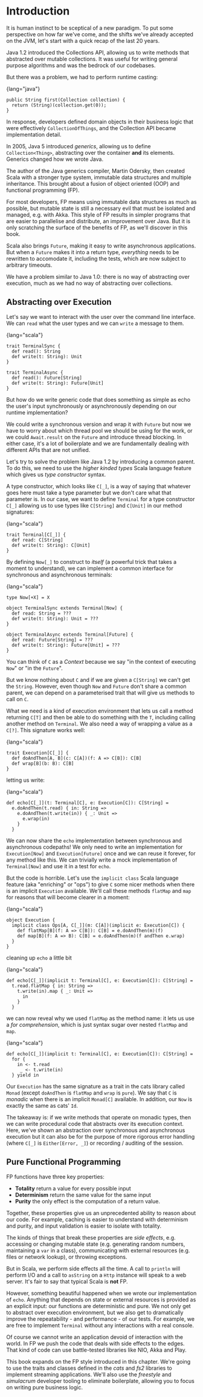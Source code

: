 

# Introduction

It is human instinct to be sceptical of a new paradigm. To put some
perspective on how far we've come, and the shifts we've already
accepted on the JVM, let's start with a quick recap of the last 20
years.

Java 1.2 introduced the Collections API, allowing us to write methods
that abstracted over mutable collections. It was useful for writing
general purpose algorithms and was the bedrock of our codebases.

But there was a problem, we had to perform runtime casting:

{lang="java"}
~~~~~~~~
public String first(Collection collection) {
  return (String)(collection.get(0));
}
~~~~~~~~

In response, developers defined domain objects in their business logic
that were effectively `CollectionOfThings`, and the Collection API
became implementation detail.

In 2005, Java 5 introduced *generics*, allowing us to define
`Collection<Thing>`, abstracting over the container **and** its
elements. Generics changed how we wrote Java.

The author of the Java generics compiler, Martin Odersky, then created
Scala with a stronger type system, immutable data structures and
multiple inheritance. This brought about a fusion of object oriented
(OOP) and functional programming (FP).

For most developers, FP means using immutable data structures as much
as possible, but mutable state is still a necessary evil that must be
isolated and managed, e.g. with Akka. This style of FP results in
simpler programs that are easier to parallelise and distribute, an
improvement over Java. But it is only scratching the surface of the
benefits of FP, as we'll discover in this book.

Scala also brings `Future`, making it easy to write asynchronous
applications. But when a `Future` makes it into a return type,
*everything* needs to be rewritten to accomodate it, including the
tests, which are now subject to arbitrary timeouts.

We have a problem similar to Java 1.0: there is no way of abstracting
over execution, much as we had no way of abstracting over collections.

## Abstracting over Execution

Let's say we want to interact with the user over the command line
interface. We can `read` what the user types and we can `write` a
message to them.

{lang="scala"}
~~~~~~~~
trait TerminalSync {
  def read(): String
  def write(t: String): Unit
}

trait TerminalAsync {
  def read(): Future[String]
  def write(t: String): Future[Unit]
}
~~~~~~~~

But how do we write generic code that does something as simple as echo
the user's input synchronously or asynchronously depending on our
runtime implementation?

We could write a synchronous version and wrap it with `Future` but now
we have to worry about which thread pool we should be using for the
work, or we could `Await.result` on the `Future` and introduce thread
blocking. In either case, it's a lot of boilerplate and we are
fundamentally dealing with different APIs that are not unified.

Let's try to solve the problem like Java 1.2 by introducing a common
parent. To do this, we need to use the *higher kinded types* Scala
language feature which gives us *type constructor* syntax.

A type constructor, which looks like `C[_]`, is a way of saying that
whatever goes here must take a type parameter but we don't care what
that parameter is. In our case, we want to define `Terminal` for a
type constructor `C[_]` allowing us to use types like `C[String]` and
`C[Unit]` in our method signatures:

{lang="scala"}
~~~~~~~~
trait Terminal[C[_]] {
  def read: C[String]
  def write(t: String): C[Unit]
}
~~~~~~~~

By defining `Now[_]` to construct to *itself* (a powerful trick that
takes a moment to understand), we can implement a common interface for
synchronous and asynchronous terminals:

{lang="scala"}
~~~~~~~~
type Now[+X] = X

object TerminalSync extends Terminal[Now] {
  def read: String = ???
  def write(t: String): Unit = ???
}

object TerminalAsync extends Terminal[Future] {
  def read: Future[String] = ???
  def write(t: String): Future[Unit] = ???
}
~~~~~~~~

You can think of `C` as a *Context* because we say "in the context of
executing `Now`" or "in the `Future`".

But we know nothing about `C` and if we are given a `C[String]` we
can't get the `String`. However, even though `Now` and `Future` don't
share a common parent, we can depend on a parameterised trait that
will give us methods to call on `C`.

What we need is a kind of execution environment that lets us call a
method returning `C[T]` and then be able to do something with the `T`,
including calling another method on `Terminal`. We also need a way of
wrapping a value as a `C[?]`. This signature works well:

{lang="scala"}
~~~~~~~~
trait Execution[C[_]] {
  def doAndThen[A, B](c: C[A])(f: A => C[B]): C[B]
  def wrap[B](b: B): C[B]
}
~~~~~~~~

letting us write:

{lang="scala"}
~~~~~~~~
def echo[C[_]](t: Terminal[C], e: Execution[C]): C[String] =
  e.doAndThen(t.read) { in: String =>
    e.doAndThen(t.write(in)) { _: Unit =>
      e.wrap(in)
    }
  }
~~~~~~~~

We can now share the `echo` implementation between synchronous and
asynchronous codepaths! We only need to write an implementation for
`Execution[Now]` and `Execution[Future]` once and we can reuse it
forever, for any method like this. We can trivially write a mock
implementation of `Terminal[Now]` and use it in a test for `echo`.

But the code is horrible. Let's use the `implicit class` Scala
language feature (aka "enriching" or "ops") to give `C` some nicer
methods when there is an implicit `Execution` available. We'll call
these methods `flatMap` and `map` for reasons that will become clearer
in a moment:

{lang="scala"}
~~~~~~~~
object Execution {
  implicit class Ops[A, C[_]](m: C[A])(implicit e: Execution[C]) {
    def flatMap[B](f: A => C[B]): C[B] = e.doAndThen(m)(f)
    def map[B](f: A => B): C[B] = e.doAndThen(m)(f andThen e.wrap)
  }
}
~~~~~~~~

cleaning up `echo` a little bit

{lang="scala"}
~~~~~~~~
def echo[C[_]](implicit t: Terminal[C], e: Execution[C]): C[String] =
  t.read.flatMap { in: String =>
    t.write(in).map { _: Unit =>
      in
    }
  }
~~~~~~~~

we can now reveal why we used `flatMap` as the method name: it lets us
use a *for comprehension*, which is just syntax sugar over nested
`flatMap` and `map`.

{lang="scala"}
~~~~~~~~
def echo[C[_]](implicit t: Terminal[C], e: Execution[C]): C[String] =
  for {
    in <- t.read
     _ <- t.write(in)
  } yield in
~~~~~~~~

Our `Execution` has the same signature as a trait in the cats library
called `Monad` (except `doAndThen` is `flatMap` and `wrap` is `pure`).
We say that `C` is *monadic* when there is an implicit `Monad[C]`
available. In addition, our `Now` is exactly the same as cats' `Id`.

The takeaway is: if we write methods that operate on monadic types,
then we can write procedural code that abstracts over its execution
context. Here, we've shown an abstraction over synchronous and
asynchronous execution but it can also be for the purpose of more
rigorous error handling (where `C[_]` is `Either[Error, _]`) or
recording / auditing of the session.

## Pure Functional Programming

FP functions have three key properties:

-   **Totality** return a value for every possible input
-   **Determinism** return the same value for the same input
-   **Purity** the only effect is the computation of a return value.

Together, these properties give us an unprecedented ability to reason
about our code. For example, caching is easier to understand with
determinism and purity, and input validation is easier to isolate with
totality.

The kinds of things that break these properties are *side effects*,
e.g. accessing or changing mutable state (e.g. generating random
numbers, maintaining a `var` in a class), communicating with external
resources (e.g. files or network lookup), or throwing exceptions.

But in Scala, we perform side effects all the time. A call to
`println` will perform I/O and a call to `asString` on a `Http`
instance will speak to a web server. It's fair to say that typical
Scala is **not** FP.

However, something beautiful happened when we wrote our implementation
of `echo`. Anything that depends on state or external resources is
provided as an explicit input: our functions are deterministic and
pure. We not only get to abstract over execution environment, but we
also get to dramatically improve the repeatability - and performance -
of our tests. For example, we are free to implement `Terminal` without
any interactions with a real console.

Of course we cannot write an application devoid of interaction with
the world. In FP we push the code that deals with side effects to the
edges. That kind of code can use battle-tested libraries like NIO,
Akka and Play.

This book expands on the FP style introduced in this chapter. We're
going to use the traits and classes defined in the *cats* and *fs2*
libraries to implement streaming applications. We'll also use the
*freestyle* and *simulacrum* developer tooling to eliminate
boilerplate, allowing you to focus on writing pure business logic.



